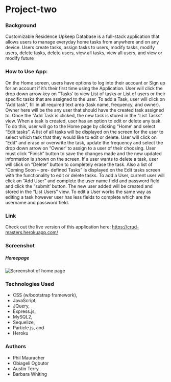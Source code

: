 ﻿# Project-two
### Background
Customizable Residence Upkeep Database is a full-stack application that allows users to manage everyday home tasks from anywhere and on any device. Users create tasks, assign tasks to users, modify tasks, modify users, delete tasks, delete users, view all tasks, view all users, and view or modify future 

### How to Use App:
On the Home screen, users have options to log into their account or Sign up for an account if it’s their first time using the Application.
User will click the drop down arrow key on “Tasks’ to view List of tasks or List of users or their specific tasks that are assigned to the user.
To add a Task, user will click on “Add task”, fill in all required text area (task name, frequency, and owner). Owner here will be the any user that should have the created task assigned to. Once the “Add Task is clicked, the new task is stored in the “List Tasks” view.
When a task is created, user has an option to edit or delete any task. To do this, user will go to the Home page by clicking “Home’ and select “Edit tasks”. A list of all tasks will be displayed on the screen for the user to select which task that they would like to edit or delete. User will click on “Edit” and erase or overwrite the task, update the frequency and select the drop down arrow on “Owner’ to assign to a user of their choosing. User must click “Finish” button to save the changes made and the new updated information is shown on the screen. If a user wants to delete a task, user will click on “Delete” button to completely erase the task.
Also a list of “Coming Soon – pre- defined Tasks” is displayed on the Edit tasks screen with the functionality to edit or delete tasks.
To add a User, current user will click on “Add User” and complete the user name field and password field and click the “submit’ button. The new user added will be created and stored in the “List Users” view.
To edit a User works the same way as editing a task however user has less fields to complete which are the username and password field.

### Link
Check out the live version of this application here: https://crud-masters.herokuapp.com/

### Screenshot
##### Homepage
![Screenshot of home page](https://github.com/whitingba/Project-two/blob/master/public/img/Homepage.PNG)

### Technologies Used
* CSS (w/bootstrap framework), 
* JavaScript, 
* JQuery, 
* Express.js, 
* MySQL2, 
* Sequelize, 
* Particle.js, and 
* Heroku 


### Authors
* Phil Mauracher
* Obiageli Ogbutor
* Austin Terry
* Barbara Whiting
